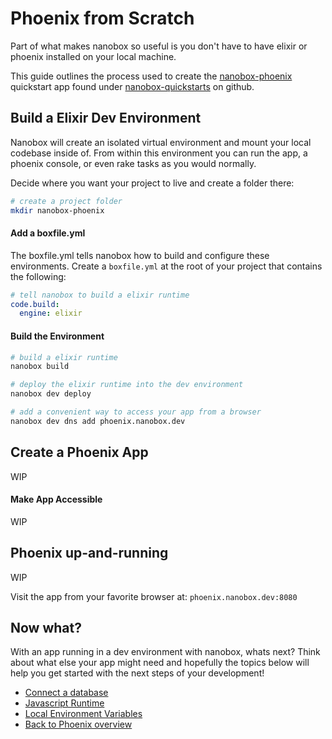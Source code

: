 # Phoenix from Scratch
Part of what makes nanobox so useful is you don't have to have elixir or phoenix installed on your local machine.

This guide outlines the process used to create the <a href="https://github.com/nanobox-quickstarts/nanobox-phoenix" target="\_blank">nanobox-phoenix</a> quickstart app found under <a href="https://github.com/nanobox-quickstarts" target="\_blank">nanobox-quickstarts</a> on github.

## Build a Elixir Dev Environment
Nanobox will create an isolated virtual environment and mount your local codebase inside of. From within this environment you can run the app, a phoenix console, or even rake tasks as you would normally.

Decide where you want your project to live and create a folder there:

```bash
# create a project folder
mkdir nanobox-phoenix
```

#### Add a boxfile.yml
The boxfile.yml tells nanobox how to build and configure these environments. Create a `boxfile.yml` at the root of your project that contains the following:

```yaml
# tell nanobox to build a elixir runtime
code.build:
  engine: elixir
```

#### Build the Environment

```bash
# build a elixir runtime
nanobox build

# deploy the elixir runtime into the dev environment
nanobox dev deploy

# add a convenient way to access your app from a browser
nanobox dev dns add phoenix.nanobox.dev
```

## Create a Phoenix App
WIP

#### Make App Accessible
WIP

## Phoenix up-and-running
WIP

Visit the app from your favorite browser at: `phoenix.nanobox.dev:8080`

## Now what?
With an app running in a dev environment with nanobox, whats next? Think about what else your app might need and hopefully the topics below will help you get started with the next steps of your development!

* [Connect a database](/elixir/phoenix/next-steps/add-a-database)
* [Javascript Runtime](/elixir/phoenix/next-steps/javascript-runtime)
* [Local Environment Variables](/elixir/phoenix/next-steps/local-evars)
* [Back to Phoenix overview](/elixir/phoenix)
